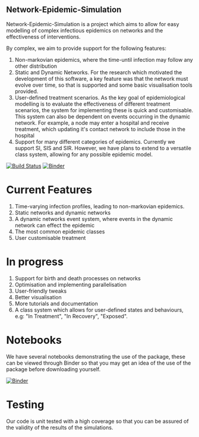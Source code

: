 ## Network-Epidemic-Simulation
Network-Epidemic-Simulation is a project which aims to allow for easy modelling of complex infectious epidemics on networks and the effectiveness of interventions.

By complex, we aim to provide support for the following features:
1) Non-markovian epidemics, where the time-until infection may follow any other distribution
2) Static and Dynamic Networks. For the research which motivated the development of this software, a key feature was that the network must evolve over time, so that is supported and some basic visualisation tools provided.
3) User-defined treatment scenarios. As the key goal of epidemiological modelling is to evaluate the effectiveness of different treatment scenarios, the system for implementing these is quick and customisable. This system can also be dependent on events occurring in the dynamic network. For example, a node may enter a hospital and receive treatment, which updating it's contact network to include those in the hospital
4) Support for many different categories of epidemics. Currently we support SI, SIS and SIR. However, we have plans to extend to a versatile class system, allowing for any possible epidemic model.

[![Build Status](https://travis-ci.org/martyn1fyles/Sellke-Networks.svg?branch=master)](https://travis-ci.org/martyn1fyles/Sellke-Networks)
[![Binder](https://mybinder.org/badge_logo.svg)](https://mybinder.org/v2/gh/martyn1fyles/Sellke-Networks/master)

# Current Features
1) Time-varying infection profiles, leading to non-markovian epidemics.
2) Static networks and dynamic networks
3) A dynamic networks event system, where events in the dynamic network can effect the epidemic
4) The most common epidemic classes
5) User customisable treatment

# In progress
1) Support for birth and death processes on networks
2) Optimisation and implementing parallelisation
3) User-friendly tweaks
4) Better visualisation
5) More tutorials and documentation
6) A class system which allows for user-defined states and behaviours, e.g: "In Treatment", "In Recovery", "Exposed".

# Notebooks
We have several notebooks demonstrating the use of the package, these can be viewed through Binder so that you may get an idea of the use of the package before downloading yourself.

[![Binder](https://mybinder.org/badge_logo.svg)](https://mybinder.org/v2/gh/martyn1fyles/Sellke-Networks/master)

# Testing
Our code is unit tested with a high coverage so that you can be assured of the validity of the results of the simulations.
